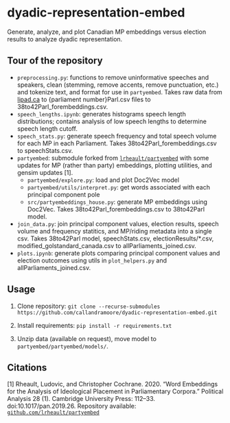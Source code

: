 # dyadic-representation-embed
Generate, analyze, and plot Canadian MP embeddings versus election results to analyze dyadic representation. 

## Tour of the repository
* `preprocessing.py`: functions to remove uninformative speeches and speakers, clean (stemming, remove accents, remove punctuation, etc.) and tokenize text, and format for use in `partyembed`. Takes raw data from [lipad.ca](www.lipad.ca) to {parliament number}Parl.csv files to 38to42Parl_forembeddings.csv. 
* `speech_lengths.ipynb`: generates histograms speech length distributions; contains analysis of low speech lengths to determine speech length cutoff. 
* `speech_stats.py`: generate speech frequency and total speech volume for each MP in each Parliament. Takes 38to42Parl_forembeddings.csv to speechStats.csv. 
* `partyembed`: submodule forked from [`lrheault/partyembed`](https://github.com/lrheault/partyembed) with some updates for MP (rather than party) embeddings, plotting utilities, and gensim updates [1]. 
    * `partyembed/explore.py`: load and plot Doc2Vec model
    * `partyembed/utils/interpret.py`: get words associated with each principal component pole
    * `src/partyembeddings_house.py`: generate MP embeddings using Doc2Vec. Takes 38to42Parl_forembeddings.csv to 38to42Parl model.  
* `join_data.py`: join principal component values, election results, speech volume and frequency statitics, and MP/riding metadata into a single csv. Takes 38to42Parl model, speechStats.csv, electionResults/*.csv, modified_golstandard_canada.csv to allParliaments_joined.csv. 
* `plots.ipynb`: generate plots comparing principal component values and election outcomes using utils in `plot_helpers.py` and allParliaments_joined.csv. 

## Usage
1. Clone repository: `git clone --recurse-submodules https://github.com/callandramoore/dyadic-representation-embed.git`

2. Install requirements: `pip install -r requirements.txt`

3. Unzip data (available on request), move model to `partyembed/partyembed/models/`. 


## Citations
[1] Rheault, Ludovic, and Christopher Cochrane. 2020. “Word Embeddings for the Analysis of Ideological Placement in Parliamentary Corpora.” Political Analysis 28 (1). Cambridge University Press: 112–33. doi:10.1017/pan.2019.26. Repository available: [`github.com/lrheault/partyembed`](https://github.com/lrheault/partyembed)